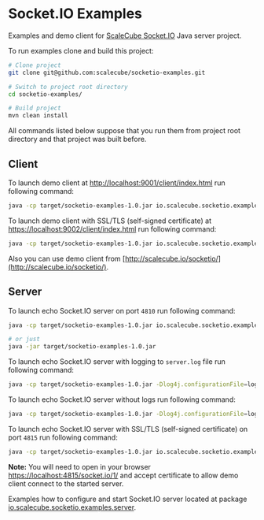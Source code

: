 # Socket.IO Examples

Examples and demo client for [ScaleCube Socket.IO](https://github.com/scalecube/socketio) Java server project.

To run examples clone and build this project:
  
``` bash
# Clone project
git clone git@github.com:scalecube/socketio-examples.git

# Switch to project root directory
cd socketio-examples/

# Build project
mvn clean install
```

All commands listed below suppose that you run them from project root directory and that project was built before. 

## Client

To launch demo client at [http://localhost:9001/client/index.html](http://localhost:9001/client/index.html) run 
following command:

``` bash
java -cp target/socketio-examples-1.0.jar io.scalecube.socketio.examples.client.ClientLauncher
``` 

To launch demo client with SSL/TLS (self-signed certificate) at [https://localhost:9002/client/index.html](https://localhost:9002/client/index.html) 
run following command:
 
``` bash
java -cp target/socketio-examples-1.0.jar io.scalecube.socketio.examples.client.SslClientLauncher
``` 

Also you can use demo client from [http://scalecube.io/socketio/](http://scalecube.io/socketio/).

## Server

To launch echo Socket.IO server on port `4810` run following command:
 
``` bash
java -cp target/socketio-examples-1.0.jar io.scalecube.socketio.examples.server.ServerLauncher

# or just
java -jar target/socketio-examples-1.0.jar
```

To launch echo Socket.IO server with logging to `server.log` file run following command:
 
``` bash
java -cp target/socketio-examples-1.0.jar -Dlog4j.configurationFile=log4j2-file.xml io.scalecube.socketio.examples.server.ServerLauncher 
```

To launch echo Socket.IO server without logs run following command:

``` bash
java -cp target/socketio-examples-1.0.jar -Dlog4j.configurationFile=log4j2-off.xml io.scalecube.socketio.examples.server.ServerLauncher 
```

To launch echo Socket.IO server with SSL/TLS (self-signed certificate) on port `4815` run following command: 

``` bash
java -cp target/socketio-examples-1.0.jar io.scalecube.socketio.examples.server.SslServerLauncher
```

**Note:** You will need to open in your browser [https://localhost:4815/socket.io/1/](https://localhost:4815/socket.io/1/) 
and accept certificate to allow demo client connect to the started server.

Examples how to configure and start Socket.IO server located at package 
[io.scalecube.socketio.examples.server](https://github.com/scalecube/socketio-examples/tree/master/src/main/java/io/scalecube/socketio/examples/server).
